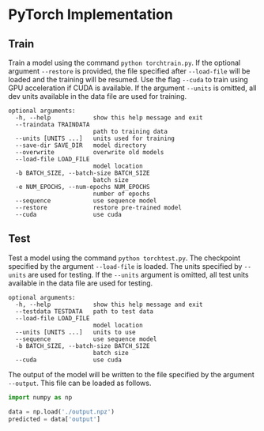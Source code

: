 # PyTorch Implementation

## Train

Train a model using the command `python torchtrain.py`. If the optional argument
`--restore` is provided, the file specified after `--load-file` will be loaded
and the training will be resumed. Use the flag `--cuda` to train using GPU
acceleration if CUDA is available. If the argument `--units` is omitted, all dev
units available in the data file are used for training.

```
optional arguments:
  -h, --help            show this help message and exit
  --traindata TRAINDATA
                        path to training data
  --units [UNITS ...]   units used for training
  --save-dir SAVE_DIR   model directory
  --overwrite           overwrite old models
  --load-file LOAD_FILE
                        model location
  -b BATCH_SIZE, --batch-size BATCH_SIZE
                        batch size
  -e NUM_EPOCHS, --num-epochs NUM_EPOCHS
                        number of epochs
  --sequence            use sequence model
  --restore             restore pre-trained model
  --cuda                use cuda
```

## Test

Test a model using the command `python torchtest.py`. The checkpoint specified
by the argument `--load-file` is loaded. The units specified by `--units` are
used for testing. If the `--units` argument is omitted, all test units available
in the data file are used for testing.

```
optional arguments:
  -h, --help            show this help message and exit
  --testdata TESTDATA   path to test data
  --load-file LOAD_FILE
                        model location
  --units [UNITS ...]   units to use
  --sequence            use sequence model
  -b BATCH_SIZE, --batch-size BATCH_SIZE
                        batch size
  --cuda                use cuda
```

The output of the model will be written to the file specified by the argument
`--output`. This file can be loaded as follows.

```python
import numpy as np

data = np.load('./output.npz')
predicted = data['output']
```
